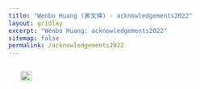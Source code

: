 ```yaml
---
title: "Wenbo Huang (黄文博) - acknowledgements2022"
layout: gridlay
excerpt: "Wenbo Huang: acknowledgements2022"
sitemap: false
permalink: /acknowledgements2022
---
```


<div class="col-sm-4" align="right" style="display:table-cell; vertical-align:middle; text-align:center">

  <ul style="overflow: hidden">
  <a href ="https://wenbohuang1002.github.io"> <img align="right" src="{{ site.url }}{{ site.baseurl }}/images/adminXX.jpg" class="img-responsive" width="100%" /></a>
  </ul>
</div>

<div class="col-sm-8">

</div>